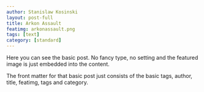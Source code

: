```yaml
---
author: Stanislaw Kosinski
layout: post-full
title: Arkon Assault
featimg: arkonassault.png
tags: [text]
category: [standard]
---
```

Here you can see the basic post. No fancy type, no setting and the featured image is just embedded into the content.

The front matter for that basic post just consists of the basic tags, author, title, featimg, tags and category.
